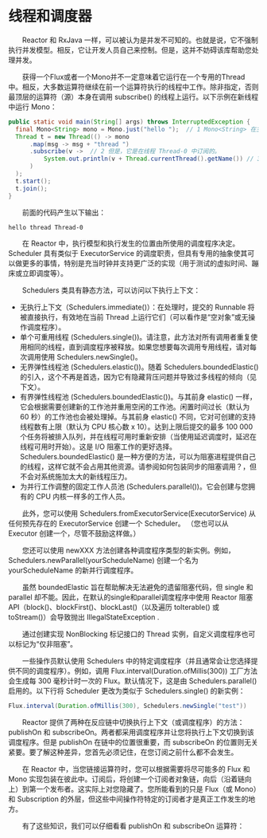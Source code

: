 # 线程和调度器

&emsp;&emsp;Reactor 和 RxJava 一样，可以被认为是并发不可知的。也就是说，它不强制执行并发模型。相反，它让开发人员自己来控制。但是，这并不妨碍该库帮助您处理并发。

&emsp;&emsp;获得一个Flux或者一个Mono并不一定意味着它运行在一个专用的Thread中。相反，大多数运算符继续在前一个运算符执行的线程中工作。除非指定，否则最顶层的运算符（源）本身在调用 subscribe() 的线程上运行。以下示例在新线程中运行 Mono：

```java
public static void main(String[] args) throws InterruptedException {
  final Mono<String> mono = Mono.just("hello ");  // 1 Mono<String> 在主线程中组装。
  Thread t = new Thread(() -> mono
      .map(msg -> msg + "thread ")
      .subscribe(v ->  // 2 但是，它是在线程 Thread-0 中订阅的。
          System.out.println(v + Thread.currentThread().getName()) // 3 因此，map 和 onNext 回调实际上都在 Thread-0 中运行
      )
  );
  t.start();
  t.join();
}
```

&emsp;&emsp;前面的代码产生以下输出：

```bash
hello thread Thread-0
```

&emsp;&emsp;在 Reactor 中，执行模型和执行发生的位置由所使用的调度程序决定。Scheduler 具有类似于 ExecutorService 的调度职责，但具有专用的抽象使其可以做更多的事情，特别是充当时钟并支持更广泛的实现（用于测试的虚拟时间、蹦床或立即调度等）。

&emsp;&emsp;Schedulers 类具有静态方法，可以访问以下执行上下文：

- 无执行上下文（Schedulers.immediate()）：在处理时，提交的 Runnable 将被直接执行，有效地在当前 Thread 上运行它们（可以看作是“空对象”或无操作调度程序）。
- 单个可重用线程 (Schedulers.single())。请注意，此方法对所有调用者重复使用相同的线程，直到调度程序被释放。如果您想要每次调用专用线程，请对每次调用使用 Schedulers.newSingle()。
- 无界弹性线程池 (Schedulers.elastic())。随着 Schedulers.boundedElastic() 的引入，这个不再是首选，因为它有隐藏背压问题并导致过多线程的倾向（见下文）。
- 有界弹性线程池 (Schedulers.boundedElastic())。与其前身 elastic() 一样，它会根据需要创建新的工作池并重用空闲的工作池。闲置时间过长（默认为 60 秒）的工作池也会被处理掉。与其前身 elastic() 不同，它对可创建的支持线程数有上限（默认为 CPU 核心数 x 10）。达到上限后提交的最多 100 000 个任务将被排入队列，并在线程可用时重新安排（当使用延迟调度时，延迟在线程可用时开始）。这是 I/O 阻塞工作的更好选择。 Schedulers.boundedElastic() 是一种方便的方法，可以为阻塞进程提供自己的线程，这样它就不会占用其他资源。请参阅如何包装同步的阻塞调用？，但不会对系统施加太大的新线程压力。
- 为并行工作调整的固定工作人员池 (Schedulers.parallel())。它会创建与您拥有的 CPU 内核一样多的工作人员。

&emsp;&emsp;此外，您可以使用 Schedulers.fromExecutorService(ExecutorService) 从任何预先存在的 ExecutorService 创建一个 Scheduler。 （您也可以从 Executor 创建一个，尽管不鼓励这样做。）

&emsp;&emsp;您还可以使用 newXXX 方法创建各种调度程序类型的新实例。例如，Schedulers.newParallel(yourScheduleName) 创建一个名为 yourScheduleName 的新并行调度程序。

&emsp;&emsp;虽然 boundedElastic 旨在帮助解决无法避免的遗留阻塞代码，但 single 和 parallel 却不能。因此，在默认的single和parallel调度程序中使用 Reactor 阻塞 API（block()、blockFirst()、blockLast()（以及遍历 toIterable() 或 toStream()）会导致抛出 IllegalStateException .

&emsp;&emsp;通过创建实现 NonBlocking 标记接口的 Thread 实例，自定义调度程序也可以标记为“仅非阻塞”。

&emsp;&emsp;一些操作员默认使用 Schedulers 中的特定调度程序（并且通常会让您选择提供不同的调度程序）。例如，调用 Flux.interval(Duration.ofMillis(300)) 工厂方法会生成每 300 毫秒计时一次的 Flux<Long>。默认情况下，这是由 Schedulers.parallel() 启用的。以下行将 Scheduler 更改为类似于 Schedulers.single() 的新实例：

```java
Flux.interval(Duration.ofMillis(300), Schedulers.newSingle("test"))
```

&emsp;&emsp;Reactor 提供了两种在反应链中切换执行上下文（或调度程序）的方法：publishOn 和 subscribeOn。两者都采用调度程序并让您将执行上下文切换到该调度程序。但是 publishOn 在链中的位置很重要，而 subscribeOn 的位置则无关紧要。要了解这种差异，您首先必须记住，在您订阅之前什么都不会发生。

&emsp;&emsp;在 Reactor 中，当您链接运算符时，您可以根据需要将尽可能多的 Flux 和 Mono 实现包装在彼此中。订阅后，将创建一个订阅者对象链，向后（沿着链向上）到第一个发布者。这实际上对您隐藏了。您所能看到的只是 Flux（或 Mono）和 Subscription 的外层，但这些中间操作符特定的订阅者才是真正工作发生的地方。

&emsp;&emsp;有了这些知识，我们可以仔细看看 publishOn 和 subscribeOn 运算符：

